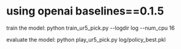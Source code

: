 # using openai baselines==0.1.5
train the model:
python train_ur5_pick.py --logdir log --num_cpu 16

evaluate the model:
python play_ur5_pick.py log/policy_best.pkl


